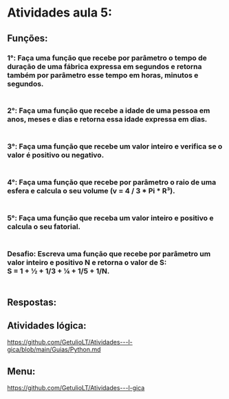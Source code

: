# Atividades aula 5:

## Funções:
<h3>
1°: Faça uma função que recebe por parâmetro o tempo de duração de uma fábrica expressa em segundos e retorna também por parâmetro esse tempo em horas, minutos e segundos.<br><br>
<h3>
2°: Faça uma função que recebe a idade de uma pessoa em anos, meses e dias e retorna essa idade expressa em dias.<br><br>
<h3>
3°: Faça uma função que recebe um valor inteiro e verifica se o valor é positivo ou negativo. <br><br>
<h3>
4°: Faça uma função que recebe por parâmetro o raio de uma esfera e calcula o seu volume (v = 4 / 3 * Pi * R³). <br><br>
<h3>
5°: Faça uma função que receba um valor inteiro e positivo e calcula o seu fatorial. <br><br>
<h3>
Desafio: Escreva uma função que recebe por parâmetro um valor inteiro e positivo N e retorna o valor de S:<br>
S = 1 + ½ + 1/3 + ¼ + 1/5 + 1/N. <br><br>


## Respostas: <br>

## Atividades lógica: <br>
https://github.com/GetulioLT/Atividades---l-gica/blob/main/Guias/Python.md
## Menu:
https://github.com/GetulioLT/Atividades---l-gica